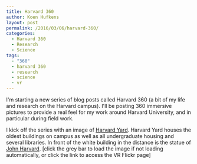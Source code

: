 ```yaml
---
title: Harvard 360
author: Koen Hufkens
layout: post
permalink: /2016/03/06/harvard-360/
categories:
  - Harvard 360
  - Research
  - Science
tags:
  - "360"
  - harvard 360
  - research
  - science
  - vr
---
```

I'm starting a new series of blog posts called Harvard 360 (a bit of my life and research on the Harvard campus). I'll be posting 360 immersive pictures to provide a real feel for my work around Harvard University, and in particular during field work.

I kick off the series with an image of <a href="https://en.wikipedia.org/wiki/Harvard_Yard">Harvard Yard</a>. Harvard Yard houses the oldest buildings on campus as well as all undergraduate housing and several libraries. In front of the white building in the distance is the statue of <a href="https://en.wikipedia.org/wiki/John_Harvard_%28statue%29">John Harvard</a>. [click the grey bar to load the image if not loading automatically, or click the link to access the VR Flickr page]
